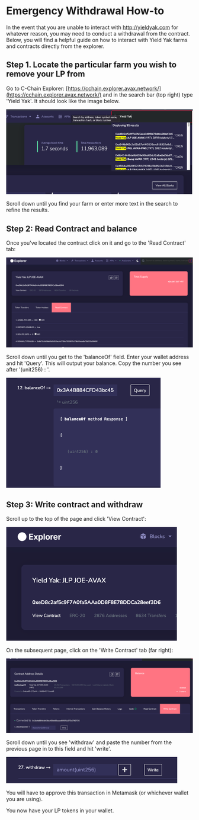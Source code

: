 # Emergency Withdrawal How-to

In the event that you are unable to interact with http://yieldyak.com for whatever reason, you may need to conduct a withdrawal from the contract. Below, you will find a helpful guide on how to interact with Yield Yak farms and contracts directly from the explorer.

## Step 1. Locate the particular farm you wish to remove your LP from

Go to C-Chain Explorer: [https://cchain.explorer.avax.network/](https://cchain.explorer.avax.network/) and in the search bar \(top right\) type 'Yield Yak'. It should look like the image below. 

![C-Chain Explorer Search Field](../.gitbook/assets/c-chain-explorer-search.png)

Scroll down until you find your farm or enter more text in the search to refine the results.

## Step 2: Read Contract and balance

Once you've located the contract click on it and go to the 'Read Contract' tab:

![Read Contract tab for the Trader Joe JOE/AVAX farm on Yield Yak](../.gitbook/assets/read-contract-tab.png)

Scroll down until you get to the 'balanceOf' field. Enter your wallet address and hit 'Query'. This will output your balance. Copy the number you see after '\(unit256\) : '.

![](../.gitbook/assets/balanceof.png)

## Step 3: Write contract and withdraw

Scroll up to the top of the page and click 'View Contract':

![](../.gitbook/assets/view-contract.png)

On the subsequent page, click on the 'Write Contract' tab \(far right\):

![](../.gitbook/assets/write-contract-tab.png)

Scroll down until you see 'withdraw' and paste the number from the previous page in to this field and hit 'write'.

![](../.gitbook/assets/withdraw.png)

You will have to approve this transaction in Metamask \(or whichever wallet you are using\). 

You now have your LP tokens in your wallet.

